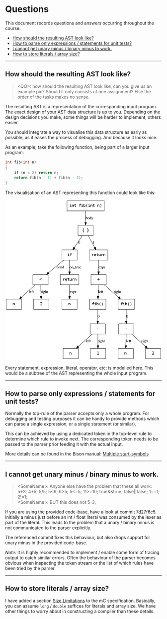 # Questions

This document records questions and answers occurring throughout the course.

- [How should the resulting AST look like?](#how-should-the-resulting-ast-look-like)
- [How to parse only expressions / statements for unit tests?](#how-to-parse-only-expressions--statements-for-unit-tests)
- [I cannot get unary minus / binary minus to work.](#i-cannot-get-unary-minus--binary-minus-to-work)
- [How to store literals / array size?](#how-to-store-literals--array-size)

- - - - - - - - - - - - - - - - - - - - - - - - - - - - - - - - - - - - - - - -

## How should the resulting AST look like?

> \<QQ\>: how should the resulting AST look like, can you give us an example pic?
> Should it only consists of one assignment?
> Else the order of the tasks makes no sense.

The resulting AST is a representation of the corresponding input program.
The exact design of your AST data structure is up to you.
Depending on the design decisions you make, some things will be harder to implement, others easier.

You should integrate a way to visualise this data structure as early as possible, as it eases the process of debugging.
And because it looks nice.

As an example, take the following function, being part of a larger input program:

```c
int fib(int n)
{
	if (n < 2) return n;
	return fib(n - 1) + fib(n - 2);
}
```

The visualisation of an AST representing this function could look like this:

![fib AST](gfx/fib_ast.png)

Every statement, expression, literal, operator, etc; is modelled here.
This would be a subtree of the AST representing the whole input program.

- - - - - - - - - - - - - - - - - - - - - - - - - - - - - - - - - - - - - - - -

## How to parse only expressions / statements for unit tests?

Normally the top-rule of the parser accepts only a whole program.
For debugging and testing purposes it can be handy to provide methods which can parse a single expression, or a single statement (or similar).

This can be achieved by using a dedicated token in the top-level rule to determine which rule to invoke next.
The corresponding token needs to be passed to the parser prior feeding it with the actual input.

More details can be found in the Bison manual:
[Multiple start-symbols](https://www.gnu.org/software/bison/manual/html_node/Multiple-start_002dsymbols.html)

- - - - - - - - - - - - - - - - - - - - - - - - - - - - - - - - - - - - - - - -

## I cannot get unary minus / binary minus to work.

> \<SomeName\>: Anyone else have the problem that these all work:
> 5+3; 4*5; 5/5; 5<6; 6>5; 5<=5; 11>=10; true&&true; false||false; 1==1; 2!=1;\
> \<SomeName\>: BUT this does not 5-3;

If you are using the provided code-base, have a look at commit [7d27f6c5](https://github.com/W4RH4WK/mCc/commit/7d27f6c58ee543d7e5f2ca63ea704d5cd9eccbe8).
Initially a minus just before an int / float literal was consumed by the lexer as part of the literal.
This leads to the problem that a unary / binary minus is not communicated to the parser explicitly.

The referenced commit fixes this behaviour, but also drops support for unary minus in the provided code-base.

*Note:* It is highly recommended to implement / enable some form of tracing output to catch similar errors.
Often the behaviour of the parser becomes obvious when inspecting the token stream or the list of which rules have been tried by the parser.

- - - - - - - - - - - - - - - - - - - - - - - - - - - - - - - - - - - - - - - -

## How to store literals / array size?

I have added a section [Size Limitations](../mC_specification.md#size-limitations) to the mC specification.
Basically, you can assume `long` / `double` suffices for literals and array size.
We have other things to worry about in constructing a compiler than these details.
